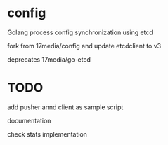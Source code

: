 # config
Golang process config synchronization using etcd

fork from 17media/config
and update etcdclient to v3

deprecates 17media/go-etcd

# TODO

add pusher annd client as sample script

documentation

check stats implementation